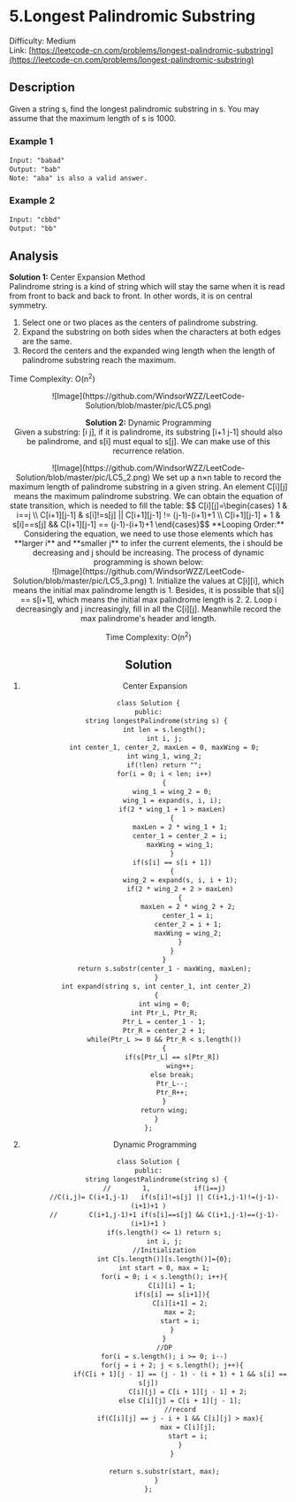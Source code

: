# 5.Longest Palindromic Substring
Difficulty: Medium  
Link: [https://leetcode-cn.com/problems/longest-palindromic-substring](https://leetcode-cn.com/problems/longest-palindromic-substring)
## Description
Given a string s, find the longest palindromic substring in s. You may assume that the maximum length of s is 1000.
### Example 1
``` 
Input: "babad"
Output: "bab"
Note: "aba" is also a valid answer.
```
### Example 2
```
Input: "cbbd"
Output: "bb"
```
## Analysis
**Solution 1:** Center Expansion Method  
Palindrome string is a kind of string which will stay the same when it is read from front to back and back to front. In other words, it is on central symmetry.  
1. Select one or two places as the centers of palindrome substring. 
2. Expand the substring on both sides when the characters at both edges are the same.
3. Record the centers and the expanded wing length when the length of palindrome substring reach the maximum.  

Time Complexity: O(n<sup>2</sup>)  
<div align=center>![Image](https://github.com/WindsorWZZ/LeetCode-Solution/blob/master/pic/LC5.png)  

**Solution 2:** Dynamic Programming  
Given a substring: [i j], if it is palindrome, its substring [i+1 j-1] should also be palindrome, and s[i] must equal to s[j]. We can make use of this recurrence relation.  
<div align=center>![Image](https://github.com/WindsorWZZ/LeetCode-Solution/blob/master/pic/LC5_2.png)  
We set up a n×n table to record the maximum length of palindrome substring in a given string. An element C[i][j] means the maximum palindrome substring. We can obtain the equation of state transition, which is needed to fill the table:  
$$ C[i][j]=\begin{cases}
1 & i==j \\
C[i+1][j-1] & s[i]!=s[j] || C[i+1][j-1] != (j-1)-(i+1)+1 \\
C[i+1][j-1] + 1 & s[i]==s[j] && C[i+1][j-1] == (j-1)-(i+1)+1 
\end{cases}$$  
**Looping Order:** Considering the equation, we need to use those elements which has **larger i** and **smaller j** to infer the current elements, the i should be decreasing and j should be increasing. The process of dynamic programming is shown below:  
<div align=center>![Image](https://github.com/WindsorWZZ/LeetCode-Solution/blob/master/pic/LC5_3.png)  
1. Initialize the values at C[i][i], which means the initial max palindrome length is 1. Besides, it is possible that s[i] == s[i+1], which means the initial max palindrome length is 2.  
2. Loop i decreasingly and j increasingly, fill in all the C[i][j]. Meanwhile record the max palindrome's header and length.  

Time Complexity: O(n<sup>2</sup>)  
## Solution
1. Center Expansion
```
class Solution {
public:
    string longestPalindrome(string s) {
        int len = s.length();
        int i, j;
        int center_1, center_2, maxLen = 0, maxWing = 0;
        int wing_1, wing_2;
        if(!len) return "";
        for(i = 0; i < len; i++)
        {
            wing_1 = wing_2 = 0;
            wing_1 = expand(s, i, i);
            if(2 * wing_1 + 1 > maxLen)
            {
                maxLen = 2 * wing_1 + 1;
                center_1 = center_2 = i;
                maxWing = wing_1;
            }
            if(s[i] == s[i + 1])
            {
                wing_2 = expand(s, i, i + 1);
                if(2 * wing_2 + 2 > maxLen)
                {
                    maxLen = 2 * wing_2 + 2;
                    center_1 = i;
                    center_2 = i + 1;
                    maxWing = wing_2;
                }
            }
        }
        return s.substr(center_1 - maxWing, maxLen);
    }
    int expand(string s, int center_1, int center_2)
    {
        int wing = 0;
        int Ptr_L, Ptr_R;
        Ptr_L = center_1 - 1;
        Ptr_R = center_2 + 1;
        while(Ptr_L >= 0 && Ptr_R < s.length())
        {
            if(s[Ptr_L] == s[Ptr_R])
                wing++;
            else break;
            Ptr_L--;
            Ptr_R++;
        }
        return wing;
    }
};
```
2. Dynamic Programming
```
class Solution {
public:
    string longestPalindrome(string s) {
        //        1,           if(i==j)
        //C(i,j)= C(i+1,j-1)   if(s[i]!=s[j] || C(i+1,j-1)!=(j-1)-(i+1)+1 )
        //        C(i+1,j-1)+1 if(s[i]==s[j] && C(i+1,j-1)==(j-1)-(i+1)+1 )
        if(s.length() <= 1) return s;
        int i, j;
        //Initialization
        int C[s.length()][s.length()]={0};
        int start = 0, max = 1;
        for(i = 0; i < s.length(); i++){
            C[i][i] = 1;
            if(s[i] == s[i+1]){
                C[i][i+1] = 2;
                max = 2;
                start = i;
            }
        }
        //DP
        for(i = s.length(); i >= 0; i--)
            for(j = i + 2; j < s.length(); j++){
                if(C[i + 1][j - 1] == (j - 1) - (i + 1) + 1 && s[i] == s[j])
                    C[i][j] = C[i + 1][j - 1] + 2;
                else C[i][j] = C[i + 1][j - 1];
                //record
                if(C[i][j] == j - i + 1 && C[i][j] > max){
                    max = C[i][j];
                    start = i;
                }
            }
                
        return s.substr(start, max);
    }
};
```